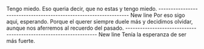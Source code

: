 Tengo miedo.
Eso queria decir, que no estas y tengo miedo.
------------------------------------------------------------------ New line
Por eso sigo aqui, esperando.
Porque el querer siempre duele más y decidimos olvidar, aunque nos aferremos al recuerdo del pasado.
------------------------------------------------------------------ New line
Tenía la esperanza de ser más fuerte.
